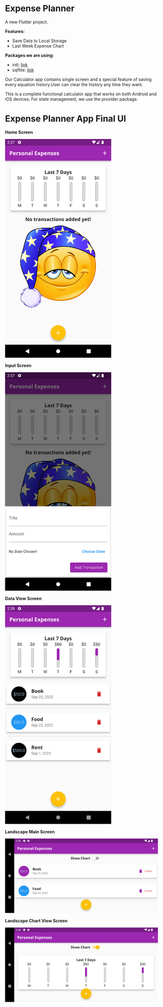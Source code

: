 # Expense Planner

A new Flutter project.

**Features:**

- Save Data to Local Storage
- Last Week Expense Chart


**Packages we are using:**

- intl: [link](https://pub.dev/packages/intl)
- sqflite: [link](https://pub.dev/packages/sqflite)



Our Calculator app contains single screen and a special feature of saving every equation history.User can clear the history any time they want.

This is a complete functional calculator app that works on both Android and iOS devices. For state management, we use the provider package.


# Expense Planner App Final UI


**Home Screen**

<img src="preview/homepage.png" alt="drawing" width="350"/>

**Input Screen**
<br>

<img src="preview/input.png" alt="drawing" width="350"/>

**Data View Screen**
<br>

<img src="preview/datascreen.png" alt="drawing" width="350"/>

**Landscape Main Screen**
<br>

<img src="preview/land_trans.png" alt="drawing" width="600"/>

**Landscape Chart View Screen**
<br>

<img src="preview/land_chart.png" alt="drawing" width="600"/>


